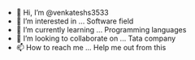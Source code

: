 - 👋 Hi, I’m @venkateshs3533
- 👀 I’m interested in ... Software field
- 🌱 I’m currently learning ... Programming languages
- 💞️ I’m looking to collaborate on ... Tata company
- 📫 How to reach me ... Help me out from this

<!---
venkateshs3533/venkateshs3533 is a ✨ special ✨ repository because its `README.md` (this file) appears on your GitHub profile.
You can click the Preview link to take a look at your changes.
--->
